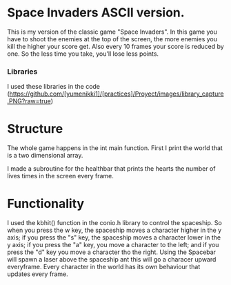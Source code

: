 # Space Invaders ASCII version.
This is my version of the classic game "Space Invaders". In this game you have to shoot the enemies at the top of the screen, the more enemies you kill the higher your score get. Also every 10 frames your score is reduced by one. So the less time you take, you'll lose less points.

### Libraries
I used these libraries in the code
(https://github.com/[yumenikki1]/[practices]/Proyect/images/library_capture.PNG?raw=true)

# Structure
The whole game happens in the int main function.
First I print the world that is a two dimensional array.

I made a subroutine for the healthbar that prints the hearts the number of lives times in the screen every frame.

# Functionality
I used the kbhit() function in the conio.h library to control the spaceship. So when you press the w key, the spaceship moves a character higher in the y axis; if you press the "s" key, the spaceship moves a character lower in the y axis; if you press the "a" key, you move a character to the left; and if you press the "d" key you move a character tho the right.
Using the Spacebar will spawn a laser above the spaceship ant this will go a characer upward everyframe.
Every character in the world has its own behaviour that updates every frame.
